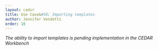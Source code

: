 ```yaml
---
layout: cadsr
title: Use Case&#58; Importing templates
author: Jennifer Vendetti
order: 10
---
```


*The ability to import templates is pending implementation in the CEDAR Workbench*